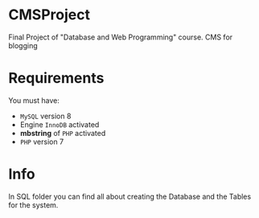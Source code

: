 # CMSProject
Final Project of "Database and Web Programming" course. CMS for blogging

# Requirements

You must have:
<ul>
  <li><code>MySQL</code> version 8 </li>
  <li>Engine <code>InnoDB</code> activated</li>
  <li><b>mbstring</b> of <code>PHP</code> activated</li>
  <li><code>PHP</code> version 7</li>
  </ul>
  
  # Info
  
  In SQL folder you can find all about creating the Database and the Tables for the system.
